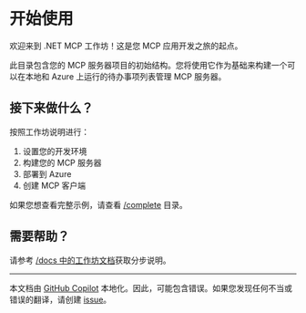 # 开始使用

欢迎来到 .NET MCP 工作坊！这是您 MCP 应用开发之旅的起点。

此目录包含您的 MCP 服务器项目的初始结构。您将使用它作为基础来构建一个可以在本地和 Azure 上运行的待办事项列表管理 MCP 服务器。

## 接下来做什么？

按照工作坊说明进行：

1. 设置您的开发环境
1. 构建您的 MCP 服务器
1. 部署到 Azure
1. 创建 MCP 客户端

如果您想查看完整示例，请查看 [/complete](../complete) 目录。

## 需要帮助？

请参考 [/docs 中的工作坊文档](../docs/)获取分步说明。

---

本文档由 [GitHub Copilot](https://docs.github.com/copilot/about-github-copilot/what-is-github-copilot) 本地化。因此，可能包含错误。如果您发现任何不当或错误的翻译，请创建 [issue](../../issues)。